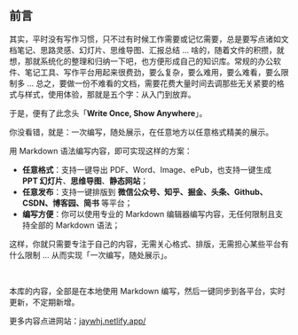 ## 前言

其实，平时没有写作习惯，只不过有时候工作需要或记忆需要，总是要写点诸如文档笔记、思路灵感、幻灯片、思维导图、汇报总结 ... 啥的，随着文件的积攒，就想，那就系统化的整理和归纳一下吧，也方便形成自己的知识库。常规的办公软件、笔记工具、写作平台用起来很费劲，要么复杂，要么难用，要么难看，要么限制多 ... 总之，要做一份不难看的文档，需要花费大量时间去调那些无关紧要的格式与样式，使用体验，那就是五个字：从入门到放弃。

于是，便有了此念头「**Write Once, Show Anywhere**」。

你没看错，就是：一次编写，随处展示，在任意地方以任意格式精美的展示。

用 Markdown 语法编写内容，即可实现这样的方案：

- **任意格式**：支持一键导出 PDF、Word、Image、ePub，也支持一键生成 **PPT 幻灯片**、**思维导图**、**静态网站**；
- **任意发布**：支持一键排版到 **微信公众号、知乎、掘金、头条、Github、CSDN、博客园、简书** 等平台；
- **编写方便**：你可以使用专业的 Markdown 编辑器编写内容，无任何限制且支持全部的 Markdown 语法；

这样，你就只需要专注于自己的内容，无需关心格式、排版，无需担心某些平台有什么限制 ... 从而实现「一次编写，随处展示」。

<br />

本库的内容，全部是在本地使用 Markdown 编写，然后一键同步到各平台，实时更新，不定期新增。

更多内容点进网站：[jaywhj.netlify.app/](https://jaywhj.netlify.app/)
